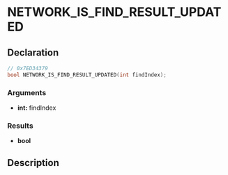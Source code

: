 # NETWORK_IS_FIND_RESULT_UPDATED

## Declaration
```cpp
// 0x7ED34379
bool NETWORK_IS_FIND_RESULT_UPDATED(int findIndex);
```

### Arguments
- **int:** findIndex

### Results
- **bool**

## Description
